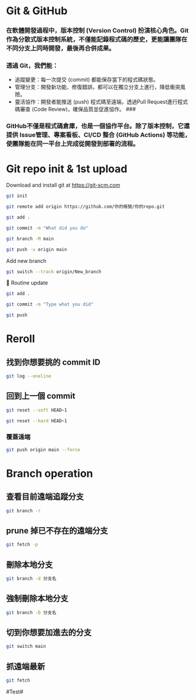 # Git & GitHub #
### 在軟體開發過程中，版本控制 (Version Control) 扮演核心角色。Git 作為分散式版本控制系統，不僅能記錄程式碼的歷史，更能讓團隊在不同分支上同時開發，最後再合併成果。 ###

### 透過 Git，我們能：
- 追蹤變更：每一次提交 (commit) 都能保存當下的程式碼狀態。
- 管理分支：開發新功能、修復錯誤，都可以在獨立分支上進行，降低衝突風險。
- 靈活協作：開發者能推送 (push) 程式碼至遠端，透過Pull Request進行程式碼審查 (Code Review)，確保品質並促進協作。 ###

### GitHub不僅是程式碼倉庫，也是一個協作平台。除了版本控制，它還提供 Issue管理、專案看板、CI/CD 整合 (GitHub Actions) 等功能，使團隊能在同一平台上完成從開發到部署的流程。 ###



# Git repo init & 1st upload #
Download and install git at https://git-scm.com
```bash
git init
```
```bash
git remote add origin https://github.com/你的帳號/你的repo.git
```
```bash
git add .
```
```bash
git commit -m "What did you do"
```
```bash
git branch -M main
```
```bash
git push -u origin main
```
Add new branch
```bash
git switch --track origin/New_branch
```
📮 Routine update
```bash
git add .
```
```bash
git commit -m "Type what you did"
```
```bash
git push
```



# Reroll #
## 找到你想要挑的 commit ID ##
```bash
git log --oneline
```

## 回到上一個 commit ##

```bash
git reset --soft HEAD~1
```
```bash
git reset --hard HEAD~1
```

### 覆蓋遠端 ##
```bash
git push origin main --force
```

# Branch operation #
## 查看目前遠端追蹤分支 ##
```bash
git branch -r
```

## prune 掉已不存在的遠端分支 ##
```bash
git fetch -p
```

## 刪除本地分支 ##
```bash
git branch -d 分支名
```

## 強制刪除本地分支 ##
```bash
git branch -D 分支名
```

## 切到你想要加進去的分支 ##
```bash
git switch main
```

## 抓遠端最新 ##
```bash
git fetch
```

#Test#